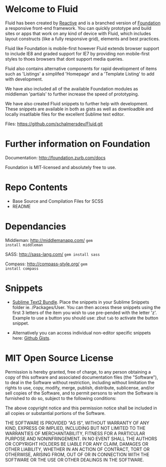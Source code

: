 Welcome to Fluid
================

Fluid has been created by <a href="http://www.reactive.com/">Reactive</a> and is a branched version of <a href="http://foundation.zurb.com/docs">Foundation</a> a responsive front-end framework. You can quickly prototype and build sites or apps that work on any kind of device with Fluid, which includes layout constructs (like a fully responsive grid), elements and best practices.

Fluid like Foundation is mobile-first however Fluid extends browser support to include IE8 and graded support for IE7 by providing non mobile-first styles to thoes browsers that dont support media queries.

Fluid also contains alternative components for rapid development of items such as 'Listings' a simplifed 'Homepage' and a 'Template Listing' to add with development.

We have also included all of the available Foundation modules as middleman 'partials' to further increase the speed of prototyping.

We have also created Fluid snippets to further help with development. These snippets are available in both as gists as well as downloadble and locally insatllable files for the excellent Sublime text editor.

Files: https://github.com/schalmersdev/Fluid.git


Further information on Foundation
=================================

Documentation: http://foundation.zurb.com/docs

Foundation is MIT-licensed and absolutely free to use.


Repo Contents
=============

* Base Source and Compilation Files for SCSS
* README

Dependancies
============
Middleman: http://middlemanapp.com/
<code>gem install middleman</code>

SASS: http://sass-lang.com/
<code>gem install sass</code>

Compass: http://compass-style.org/
<code>gem install compass</code>
 

Snippets
========

* [Sublime Text2 Bundle](https://github.com/schalmersdev/Sublime-Foundation-Snippets/).
Place the snippets in your Sublime Snippets folder ie. /Packages/User.
You can then access these snippets using the first 3 letters of the item you wish to use pre-pended with the letter 'z'. Example to use a button you should use: zbut <code>tab</code> to activate the button snippet.

* Alternatively you can access individual non-editor specific snippets here: [Github Gists](https://gist.github.com/schalmersdev).

MIT Open Source License
=======================

Permission is hereby granted, free of charge, to any person obtaining a copy of this software and associated documentation files (the "Software"), to deal in the Software without restriction, including without limitation the rights to use, copy, modify, merge, publish, distribute, sublicense, and/or sell copies of the Software, and to permit persons to whom the Software is furnished to do so, subject to the following conditions:

The above copyright notice and this permission notice shall be included in all copies or substantial portions of the Software.

THE SOFTWARE IS PROVIDED "AS IS", WITHOUT WARRANTY OF ANY KIND, EXPRESS OR IMPLIED, INCLUDING BUT NOT LIMITED TO THE WARRANTIES OF MERCHANTABILITY, FITNESS FOR A PARTICULAR PURPOSE AND NONINFRINGEMENT. IN NO EVENT SHALL THE AUTHORS OR COPYRIGHT HOLDERS BE LIABLE FOR ANY CLAIM, DAMAGES OR OTHER LIABILITY, WHETHER IN AN ACTION OF CONTRACT, TORT OR OTHERWISE, ARISING FROM, OUT OF OR IN CONNECTION WITH THE SOFTWARE OR THE USE OR OTHER DEALINGS IN THE SOFTWARE.

